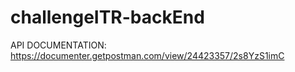 # challengeITR-backEnd

API DOCUMENTATION: https://documenter.getpostman.com/view/24423357/2s8YzS1imC
